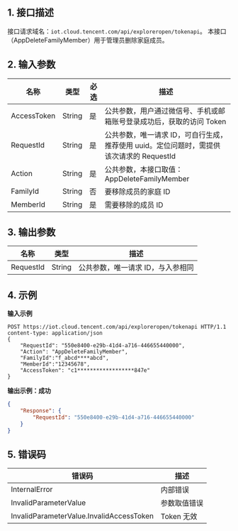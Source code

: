 
## 1. 接口描述
接口请求域名：`iot.cloud.tencent.com/api/exploreropen/tokenapi`。
本接口（AppDeleteFamilyMember）用于管理员删除家庭成员。

## 2. 输入参数

|名称|类型|必选|描述|
|---|---|---|---|
|AccessToken|String|是|公共参数，用户通过微信号、手机或邮箱账号登录成功后，获取的访问 Token|
|RequestId|String|是|公共参数，唯一请求 ID，可自行生成，推荐使用 uuid。定位问题时，需提供该次请求的 RequestId|
|Action|String|是|公共参数，本接口取值：AppDeleteFamilyMember|
|FamilyId|String|否|要移除成员的家庭 ID|
|MemberId|String|是|需要移除的成员 ID|

## 3. 输出参数

|名称|类型|描述|
|---|---|---|
|RequestId|String|公共参数，唯一请求 ID，与入参相同|

## 4. 示例

**输入示例**
```HTTP
POST https://iot.cloud.tencent.com/api/exploreropen/tokenapi HTTP/1.1
content-type: application/json
{
    "RequestId": "550e8400-e29b-41d4-a716-446655440000",
    "Action": "AppDeleteFamilyMember",
    "FamilyId":"f_abcd****abcd",
    "MemberId":"12345678",
    "AccessToken": "c1******************847e"
}
```


**输出示例：成功**

```json
{
    "Response": {
        "RequestId": "550e8400-e29b-41d4-a716-446655440000"
    }
}
```


## 5. 错误码 
|错误码|描述|
|---|---|
|InternalError|内部错误|
|InvalidParameterValue|参数取值错误|
|InvalidParameterValue.InvalidAccessToken|Token 无效|
